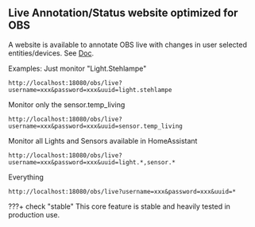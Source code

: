 ## Live Annotation/Status website optimized for OBS

A website is available to annotate OBS live with changes in user selected entities/devices.
See [Doc](https://kosmos-lab.de/doc/#get-/obs/live).

Examples:
Just monitor "Light.Stehlampe"
```
http://localhost:18080/obs/live?username=xxx&password=xxx&uuid=light.stehlampe
```
Monitor only the sensor.temp_living
```
http://localhost:18080/obs/live?username=xxx&password=xxx&uuid=sensor.temp_living
```
Monitor all Lights and Sensors available in HomeAssistant

```
http://localhost:18080/obs/live?username=xxx&password=xxx&uuid=light.*,sensor.*
```
Everything
```
http://localhost:18080/obs/live?username=xxx&password=xxx&uuid=*
```

???+ check "stable"
    This core feature is stable and heavily tested in production use.
